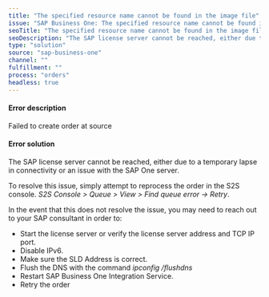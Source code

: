 ```yaml
---
title: "The specified resource name cannot be found in the image file"
issue: "SAP Business One: The specified resource name cannot be found in the image file"
seoTitle: "The specified resource name cannot be found in the image file"
seoDescription: "The SAP license server cannot be reached, either due to a temporary lapse in connectivity or an issue with the SAP One server."
type: "solution"
source: "sap-business-one"
channel: ""
fulfillment: ""
process: "orders"
headless: true
---
```


#### Error description
Failed to create order at source

#### Error solution
The SAP license server cannot be reached, either due to a temporary lapse in connectivity or an issue with the SAP One server.

To resolve this issue, simply attempt to reprocess the order in the S2S console.  *S2S Console > Queue > View > Find queue error -> Retry*.

In the event that this does not resolve the issue, you may need to reach out to your SAP consultant in order to:

- Start the license server or verify the license server address and TCP IP port. 
- Disable IPv6.
- Make sure the SLD Address is correct.
- Flush the DNS with the command *ipconfig /flushdns*
- Restart SAP Business One Integration Service.
- Retry the order
  




